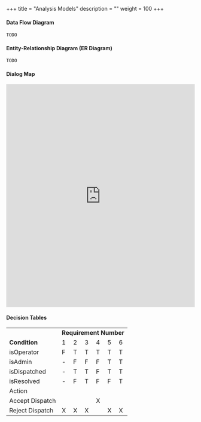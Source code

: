 +++
title = "Analysis Models"
description = ""
weight = 100
+++

#### Data Flow Diagram
`TODO`

#### Entity-Relationship Diagram (ER Diagram)
`TODO`

#### Dialog Map

<iframe frameborder="0" style="width:100%;height:597px;" src="https://www.draw.io/?lightbox=1&highlight=0000ff&edit=_blank&layers=1&nav=1&title=Dialog%20Map.html#Uhttps%3A%2F%2Fdrive.google.com%2Fuc%3Fid%3D1PPxpYY9XT-8TiFQFEEy5Drvb61QO1U6r%26export%3Ddownload"></iframe>

#### Decision Tables

<table>
  <tr>
    <td/>
    <td colspan="6"><strong>Requirement Number</strong></td>
  </tr>
  <tr>
    <td><strong>Condition</strong></td>
    <td>1</td>
    <td>2</td>
    <td>3</td>
    <td>4</td>
    <td>5</td>
    <td>6</td>
  </tr>
  <tr>
    <td>isOperator</td>
    <td>F</td>
    <td>T</td>
    <td>T</td>
    <td>T</td>
    <td>T</td>
    <td>T</td>
  </tr>
  <tr>
    <td>isAdmin</td>
    <td>-</td>
    <td>F</td>
    <td>F</td>
    <td>F</td>
    <td>T</td>
    <td>T</td>
  </tr>
  <tr>
    <td>isDispatched</td>
    <td>-</td>
    <td>T</td>
    <td>T</td>
    <td>F</td>
    <td>T</td>
    <td>T</td>
  </tr>
  <tr>
    <td>isResolved</td>
    <td>-</td>
    <td>F</td>
    <td>T</td>
    <td>F</td>
    <td>F</td>
    <td>T</td>
  </tr>
  <tr>
    <td>Action</td>
    <td></td>
    <td></td>
    <td></td>
    <td></td>
    <td></td>
    <td></td>
  </tr>
  <tr>
    <td>Accept Dispatch</td>
    <td></td>
    <td></td>
    <td></td>
    <td>X</td>
    <td></td>
    <td></td>
  </tr>
  <tr>
    <td>Reject Dispatch</td>
    <td>X</td>
    <td>X</td>
    <td>X</td>
    <td></td>
    <td>X</td>
    <td>X</td>
  </tr>
</table>
